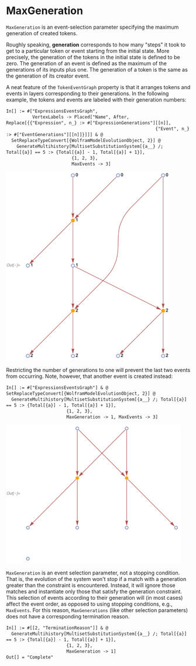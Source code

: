 # MaxGeneration

`MaxGeneration` is an event-selection parameter specifying the maximum generation of created tokens.

Roughly speaking, **generation** corresponds to how many "steps" it took to get to a particular token or event starting
from the initial state. More precisely, the generation of the tokens in the initial state is defined to be zero. The
generation of an event is defined as the maximum of the generations of its inputs plus one. The generation of a token is
the same as the generation of its creator event.

A neat feature of the `TokenEventGraph` property is that it arranges tokens and events in layers corresponding to their
generations. In the following example, the tokens and events are labeled with their generation numbers:

```wl
In[] := #["ExpressionsEventsGraph",
          VertexLabels -> Placed["Name", After, Replace[{{"Expression", n_} :> #["ExpressionGenerations"][[n]],
                                                         {"Event", n_} :> #["EventGenerations"][[n]]}]]] & @
  SetReplaceTypeConvert[{WolframModelEvolutionObject, 2}] @
    GenerateMultihistory[MultisetSubstitutionSystem[{a__} /; Total[{a}] == 5 :> {Total[{a}] - 1, Total[{a}] + 1}],
                         {1, 2, 3},
                         MaxEvents -> 3]
```

<img src="/Documentation/Images/TokenEventGraphGenerations.png" width="444.6">

Restricting the number of generations to one will prevent the last two events from occurring. Note, however, that
another event is created instead:

```wl
In[] := #["ExpressionsEventsGraph"] & @ SetReplaceTypeConvert[{WolframModelEvolutionObject, 2}] @
  GenerateMultihistory[MultisetSubstitutionSystem[{a__} /; Total[{a}] == 5 :> {Total[{a}] - 1, Total[{a}] + 1}],
                       {1, 2, 3},
                       MaxGeneration -> 1, MaxEvents -> 3]
```

<img src="/Documentation/Images/MaxGeneration.png" width="478.2">

`MaxGeneration` is an event selection parameter, not a stopping condition. That is, the evolution of the system won't
stop if a match with a generation greater than the constraint is encountered. Instead, it will ignore those matches and
instantiate only those that satisfy the generation constraint. This selection of events according to their generation
will (in most cases) affect the event order, as opposed to using stopping conditions, e.g., `MaxEvents`. For this
reason, `MaxGenerations` (like other selection parameters) does not have a corresponding termination reason.

```wl
In[] := #[[2, "TerminationReason"]] & @
  GenerateMultihistory[MultisetSubstitutionSystem[{a__} /; Total[{a}] == 5 :> {Total[{a}] - 1, Total[{a}] + 1}],
                       {1, 2, 3},
                       MaxGeneration -> 1]
Out[] = "Complete"
```
